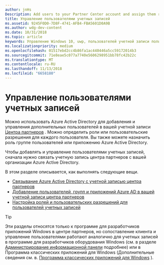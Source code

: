 ```yaml
---
author: jnHs
Description: Add users to your Partner Center account and assign them roles with specific permissions.
title: Управление пользователями учетных записей
ms.assetid: 9245F0D0-7D8F-4741-AFB4-FBA5601D0A9B
ms.author: wdg-dev-content
ms.date: 10/31/2018
ms.topic: article
keywords: Управление Windows 10, uwp, пользователей учетной записи пользователей, azure ad, нескольких пользователей, нескольким пользователям
ms.localizationpriority: medium
ms.openlocfilehash: 01517ebd2cc4b86fa1ac440446a5cc59172014b3
ms.sourcegitcommit: 71e8eae5c077a7740e5606298951bb78fc42b22c
ms.translationtype: MT
ms.contentlocale: ru-RU
ms.lasthandoff: 11/13/2018
ms.locfileid: "6658180"
---
```

# <a name="manage-account-users"></a>Управление пользователями учетных записей

Можно использовать Azure Active Directory для добавления и управления дополнительных пользователей в вашей учетной записи [Центра партнеров](https://partner.microsoft.com/dashboard) . Можно определить роли или пользовательские разрешения для каждого пользователя. Вы также можете назначить роль группе пользователей или приложению Azure Active Directory.

Чтобы добавлять и управление пользователями учетных записей, сначала нужно связать учетную запись центра партнеров с вашей организации Azure Active Directory. 

В этом разделе описывается, как выполнять следующие вещи.

-   [Связывание Azure Active Directory с учетной записью центра партнеров](associate-azure-ad-with-dev-center.md)
-   [Добавление пользователей, групп и приложений Azure AD в вашей учетной записи центра партнеров](add-users-groups-and-azure-ad-applications.md)
-   [Настройка ролей и пользовательских разрешений для пользователей учетных записей](set-custom-permissions-for-account-users.md)

> [!TIP]
> Эти разделы относятся только к программе для разработчиков приложений Windows в центре партнеров, но сопоставление клиента и управление пользователями работают аналогично для учетных записей в программе для разработчиков оборудования Windows (см. в разделе [Администрирование информационной панели](https://docs.microsoft.com/windows-hardware/drivers/dashboard/dashboard-administration) подробнее) или в Программа классических приложений для Windows (Дополнительные сведения см. в. [Программа классических приложений для Windows](https://docs.microsoft.com/windows/desktop/appxpkg/windows-desktop-application-program#add-and-manage-account-users) ).
